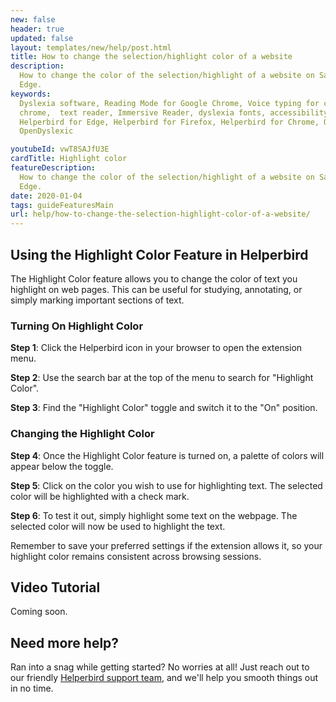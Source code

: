 ```yaml
---
new: false
header: true
updated: false
layout: templates/new/help/post.html
title: How to change the selection/highlight color of a website
description:
  How to change the color of the selection/highlight of a website on Safrai, Chrome, Firefox or
  Edge.
keywords:
  Dyslexia software, Reading Mode for Google Chrome, Voice typing for chrome, Text to speech for
  chrome,  text reader, Immersive Reader, dyslexia fonts, accessibility software, dyslexia software,
  Helperbird for Edge, Helperbird for Firefox, Helperbird for Chrome, Opendyslexic for Chrome,
  OpenDyslexic

youtubeId: vwT8SAJfU3E
cardTitle: Highlight color
featureDescription:
  How to change the color of the selection/highlight of a website on Safrai, Chrome, Firefox or
  Edge.
date: 2020-01-04
tags: guideFeaturesMain
url: help/how-to-change-the-selection-highlight-color-of-a-website/
---
```



## Using the Highlight Color Feature in Helperbird

The Highlight Color feature allows you to change the color of text you highlight on web pages. This can be useful for studying, annotating, or simply marking important sections of text.

### Turning On Highlight Color

**Step 1**: Click the Helperbird icon in your browser to open the extension menu.

**Step 2**: Use the search bar at the top of the menu to search for "Highlight Color".

**Step 3**: Find the "Highlight Color" toggle and switch it to the "On" position.

### Changing the Highlight Color

**Step 4**: Once the Highlight Color feature is turned on, a palette of colors will appear below the toggle.

**Step 5**: Click on the color you wish to use for highlighting text. The selected color will be highlighted with a check mark.

**Step 6**: To test it out, simply highlight some text on the webpage. The selected color will now be used to highlight the text.

Remember to save your preferred settings if the extension allows it, so your highlight color remains consistent across browsing sessions.



## Video Tutorial

Coming soon.



## Need more help?

Ran into a snag while getting started? No worries at all! Just reach out to our friendly [Helperbird support team](/support/), and we'll help you smooth things out in no time.

